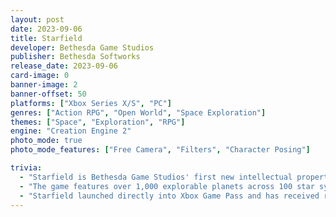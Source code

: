 ```yaml
---
layout: post
date: 2023-09-06
title: Starfield
developer: Bethesda Game Studios
publisher: Bethesda Softworks
release_date: 2023-09-06
card-image: 0
banner-image: 2
banner-offset: 50
platforms: ["Xbox Series X/S", "PC"]
genres: ["Action RPG", "Open World", "Space Exploration"]
themes: ["Space", "Exploration", "RPG"]
engine: "Creation Engine 2"
photo_mode: true
photo_mode_features: ["Free Camera", "Filters", "Character Posing"]

trivia:
  - "Starfield is Bethesda Game Studios' first new intellectual property in over 25 years, following The Elder Scrolls and Fallout series."
  - "The game features over 1,000 explorable planets across 100 star systems, with both procedurally generated and handcrafted content."
  - "Starfield launched directly into Xbox Game Pass and has received regular updates including the Shattered Space expansion in 2024."
---
```

